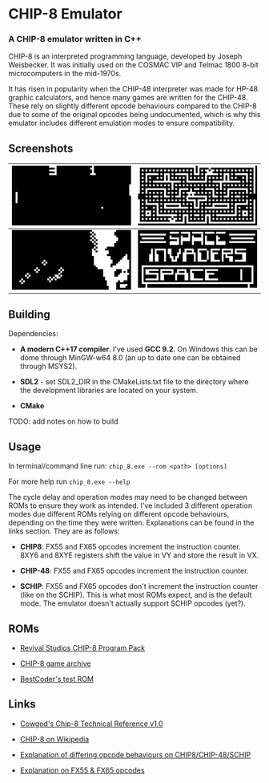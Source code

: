 # CHIP-8 Emulator
### A CHIP-8 emulator written in C++

CHIP-8 is an interpreted programming language, developed by Joseph Weisbecker. It was initially used on the COSMAC VIP and Telmac 1800 8-bit microcomputers in the mid-1970s.

It has risen in popularity when the CHIP-48 interpreter was made for HP-48 graphic calculators, and hence many games are written for the CHIP-48. These rely on slightly different opcode behaviours compared to the CHIP-8 due to some of the original opcodes being undocumented, which is why this emulator includes different emulation modes to ensure compatibility.

## Screenshots

![Pong](/docs/img/pong.png)  |  ![Blinky](/docs/img/blinky.png)
:----------------------------------:|:----------------------------------------:
![Trip8 Demo](/docs/img/trip8_demo.png)  |  ![Space Invaders](/docs/img/space_invaders.png)

## Building

Dependencies: 

- **A modern C++17 compiler**. I've used **GCC 9.2**. On Windows this can be dome through MinGW-w64 8.0 (an up to date one can be obtained through MSYS2).

- **SDL2** - set SDL2_DIR in the CMakeLists.txt file to the directory where the development libraries are located on your system.

- **CMake**

TODO: add notes on how to build

## Usage

In terminal/command line run: `chip_8.exe --rom <path> [options]`

For more help run `chip_8.exe --help`

The cycle delay and operation modes may need to be changed between ROMs to ensure they work as intended. I've included 3 different operation modes due different ROMs relying on different opcode behaviours, depending on the time they were written. Explanations can be found in the links section. They are as follows:

- **CHIP8**: FX55 and FX65 opcodes increment the instruction counter. 8XY6 and 8XYE registers shift the value in VY and store the result in VX.

- **CHIP-48**: FX55 and FX65 opcodes increment the instruction counter.

- **SCHIP**: FX55 and FX65 opcodes don't increment the instruction counter (like on the SCHIP). This is what most ROMs expect, and is the default mode. The emulator doesn't actually support SCHIP opcodes (yet?).

## ROMs

- [Revival Studios CHIP-8 Program Pack](https://github.com/dmatlack/chip8/tree/master/roms)

- [CHIP-8 game archive](https://johnearnest.github.io/chip8Archive/)

- [BestCoder's test ROM](https://github.com/daniel5151/AC8E/blob/master/roms/bc_test.ch8)

## Links

- [Cowgod's Chip-8 Technical Reference v1.0](http://devernay.free.fr/hacks/chip8/C8TECH10.HTM)

- [CHIP-8 on Wikipedia](https://en.wikipedia.org/wiki/CHIP-8)

- [Explanation of differing opcode behaviours on CHIP8/CHIP-48/SCHIP](https://www.reddit.com/r/programming/comments/3ca4ry/writing_a_chip8_interpreteremulator_in_c14_10/csuepjm/)

- [Explanation on FX55 & FX65 opcodes](https://github.com/Chromatophore/HP48-Superchip/blob/master/investigations/quirk_i.md)